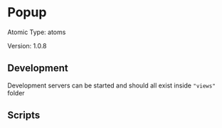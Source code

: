 # Popup

Atomic Type: atoms

Version: 1.0.8

## Development

Development servers can be started and should all exist inside `"views"` folder

## Scripts
